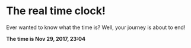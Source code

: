 # The real time clock!

Ever wanted to know what the time is? Well, your journey is about to end!

**The time is Nov 29, 2017, 23:04**
